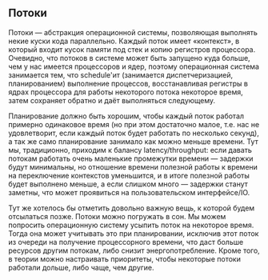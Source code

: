 ## Потоки

Потоки — абстракция операционной системы, позволяющая выполнять некие куски кода параллельно. Каждый поток имеет «контекст», в который входит кусок памяти под стек и копию регистров процессора. Очевидно, что потоков в системе может быть запущено куда больше, чем у нас имеется процессоров и ядер, поэтому операционная система занимается тем, что schedule'ит (занимается диспетчеризацией, планированием) выполнение процессов, восстанавливая регистры в ядрах процессора для работы некоторого потока некоторое время, затем сохраняет обратно и даёт выполняться следующему.

Планирование должно быть хорошим, чтобы каждый поток работал примерно одинаковое время (но при этом достаточно малое, т.е. нас не удовлетворит, если каждый поток будет работать по несколько секунд), а так же само планирование занимало как можно меньше времени. Тут мы, традиционно, приходим к балансу latency/throughput: если давать потокам работать очень маленькие промежутки времени — задержки будут минимальны, но отношение времени полезной работы к времени на переключение контекстов уменьшится, и в итоге полезной работы будет выполнено меньше, а если слишком много — задержки станут заметны, что может проявиться на пользовательском интерфейсе/IO.

Тут же хотелось бы отметить довольно важную вещь, к которой будем отсылаться позже. Потоки можно погружать в сон. Мы можем попросить операционную систему усыпить поток на некоторое время. Тогда она может учитывать это при планировании, исключив этот поток из очереди на получение процессорного времени, что даст больше ресурсов другим потокам, либо снизит энергопотребление. Кроме того, в теории можно настраивать приоритеты, чтобы некоторые потоки работали дольше, либо чаще, чем другие.